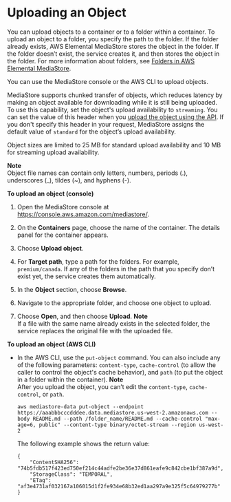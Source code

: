 # Uploading an Object<a name="objects-upload"></a>

You can upload objects to a container or to a folder within a container\. To upload an object to a folder, you specify the path to the folder\. If the folder already exists, AWS Elemental MediaStore stores the object in the folder\. If the folder doesn’t exist, the service creates it, and then stores the object in the folder\. For more information about folders, see [Folders in AWS Elemental MediaStore](folders.md)\.

You can use the MediaStore console or the AWS CLI to upload objects\. 

MediaStore supports chunked transfer of objects, which reduces latency by making an object available for downloading while it is still being uploaded\. To use this capability, set the object's upload availability to `streaming`\. You can set the value of this header when you [upload the object using the API](https://docs.aws.amazon.com/mediastore/latest/apireference/API_objstore_PutObject.html)\. If you don't specify this header in your request, MediaStore assigns the default value of `standard` for the object’s upload availability\. 

Object sizes are limited to 25 MB for standard upload availability and 10 MB for streaming upload availability\.

**Note**  
Object file names can contain only letters, numbers, periods \(\.\), underscores \(\_\), tildes \(\~\), and hyphens \(\-\)\. 

**To upload an object \(console\)**

1. Open the MediaStore console at [https://console\.aws\.amazon\.com/mediastore/](https://console.aws.amazon.com/mediastore/)\.

1. On the **Containers** page, choose the name of the container\. The details panel for the container appears\.

1. Choose **Upload object**\.

1. For **Target path**, type a path for the folders\. For example, `premium/canada`\. If any of the folders in the path that you specify don’t exist yet, the service creates them automatically\.

1. In the **Object** section, choose **Browse**\.

1. Navigate to the appropriate folder, and choose one object to upload\.

1. Choose **Open**, and then choose **Upload**\.
**Note**  
If a file with the same name already exists in the selected folder, the service replaces the original file with the uploaded file\.

**To upload an object \(AWS CLI\)**
+ In the AWS CLI, use the `put-object` command\. You can also include any of the following parameters: `content-type`, `cache-control` \(to allow the caller to control the object's cache behavior\), and `path` \(to put the object in a folder within the container\)\.
**Note**  
After you upload the object, you can’t edit the `content-type`, `cache-control`, or `path`\.

  ```
  aws mediastore-data put-object --endpoint https://aaabbbcccdddee.data.mediastore.us-west-2.amazonaws.com --body README.md --path /folder_name/README.md --cache-control "max-age=6, public" --content-type binary/octet-stream --region us-west-2
  ```

  The following example shows the return value:

  ```
  {
      "ContentSHA256": "74b5fdb517f423ed750ef214c44adfe2be36e37d861eafe9c842cbe1bf387a9d",
      "StorageClass": "TEMPORAL",
      "ETag": "af3e4731af032167a106015d1f2fe934e68b32ed1aa297a9e325f5c64979277b"
  }
  ```